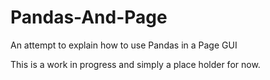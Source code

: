 # Pandas-And-Page
An attempt to explain how to use Pandas in a Page GUI

This is a work in progress and simply a place holder for now.
